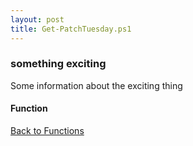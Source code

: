 ```yaml
---
layout: post
title: Get-PatchTuesday.ps1
---
```


### something exciting

Some information about the exciting thing

#### Function

<script src="https://gist-it.appspot.com/github.com/BanterBoy/scripts-blog/blob/master/PowerShell/functions/time/Get-PatchTuesday.ps1"></script>

<a href="/menu/_pages/functions.html">Back to Functions</a>
